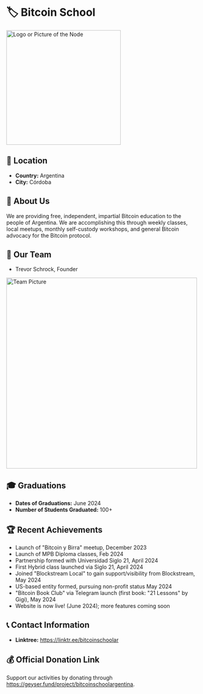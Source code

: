 # 🏷️ Bitcoin School
<img src="https://github.com/MyFirstBitcoin/Light-Node-Directory/blob/main/Argentina%20%20--%20Bitcoin%20School/New%20Logo%20(temp).jpeg" width="300" alt="Logo or Picture of the Node"> <!-- 1 picture maximum -->

## 📍 Location
- **Country:** Argentina
- **City:** Córdoba

## 📖 About Us
We are providing free, independent, impartial Bitcoin education to the people of Argentina. We are accomplishing this through weekly classes, local meetups, monthly self-custody workshops, and general Bitcoin advocacy for the Bitcoin protocol. 

## 👥 Our Team
- Trevor Schrock, Founder
  
<img src="https://github.com/MyFirstBitcoin/Light-Node-Directory/blob/main/Argentina%20%20--%20Bitcoin%20School/Founder%20Snapshot.png" width="500" alt="Team Picture"> <!-- 1 picture maximum -->

## 🎓 Graduations
- **Dates of Graduations:** June 2024
- **Number of Students Graduated:** 100+

## 🏆 Recent Achievements
- Launch of "Bitcoin y Birra" meetup, December 2023
- Launch of MPB Diploma classes, Feb 2024 
- Partnership formed with Universidad Siglo 21, April 2024
- First Hybrid class launched via Siglo 21, April 2024
- Joined "Blockstream Local" to gain support/visibility from Blockstream, May 2024
- US-based entity formed, pursuing non-profit status May 2024
- "Bitcoin Book Club" via Telegram launch (first book: "21 Lessons" by Gigi), May 2024  
- Website is now live! (June 2024); more features coming soon

## 📞 Contact Information
- **Linktree:** https://linktr.ee/bitcoinschoolar
  
## 💰 Official Donation Link
Support our activities by donating through https://geyser.fund/project/bitcoinschoolargentina.

